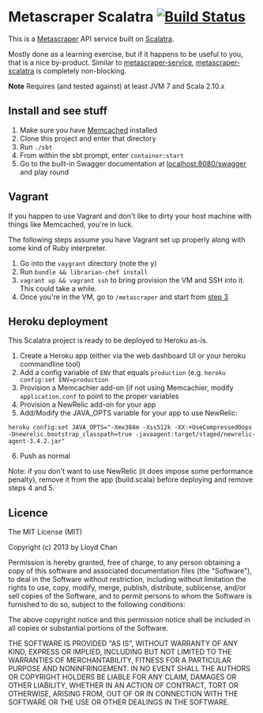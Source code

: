 # Metascraper Scalatra [![Build Status](https://travis-ci.org/lloydmeta/metascraper-scalatra.png?branch=master)](https://travis-ci.org/lloydmeta/metascraper-scalatra)

This is a [Metascraper](https://github.com/lloydmeta/metascraper) API service built on [Scalatra](http://www.scalatra.org/).

Mostly done as a learning exercise, but if it happens to be useful to you, that is a nice by-product. Similar to [metascraper-service](https://github.com/lloydmeta/metascraper-service),
[metascraper-scalatra](https://github.com/lloydmeta/metascraper-scalatra) is completely non-blocking.

__Note__ Requires (and tested against) at least JVM 7 and Scala 2.10.x

## Install and see stuff

1. Make sure you have [Memcached](http://memcached.org/) installed
2. Clone this project and enter that directory
3. Run `./sbt`
4. From within the sbt prompt, enter `container:start`
5. Go to the built-in Swagger documentation at [localhost:8080/swagger](http://localhost:8080/swagger) and play round

## Vagrant

If you happen to use Vagrant and don't like to dirty your host machine with things like Memcached, you're in luck.

The following steps assume you have Vagrant set up properly along with some kind of Ruby interpreter.

1. Go into the `vaygrant` directory (note the y)
2. Run `bundle && librarian-chef install`
3. `vagrant up && vagrant ssh` to bring provision the VM and SSH into it. This could take a while.
4. Once you're in the VM, go to `/metascraper` and start from [step 3](#install-and-see-stuff)

## Heroku deployment

This Scalatra project is ready to be deployed to Heroku as-is.

1. Create a Heroku app (either via the web dashboard UI or your heroku commandline tool)
2. Add a config variable of `ENV` that equals `production` (e.g. `heroku config:set ENV=production`
3. Provision a Memcachier add-on (if not using Memcachier, modify `application.conf` to point to the proper variables
4. Provision a NewRelic add-on for your app
5. Add/Modify the JAVA_OPTS variable for your app to use NewRelic:
  ```
  heroku config:set JAVA_OPTS="-Xmx384m -Xss512k -XX:+UseCompressedOops -Dnewrelic.bootstrap_classpath=true -javaagent:target/staged/newrelic-agent-3.4.2.jar"
  ```
6. Push as normal

Note: if you don't want to use NewRelic (it does impose some performance penalty), remove it from the app (build.scala)
before deploying and remove steps 4 and 5.

## Licence

The MIT License (MIT)

Copyright (c) 2013 by Lloyd Chan

Permission is hereby granted, free of charge, to any person obtaining a copy
of this software and associated documentation files (the "Software"), to deal
in the Software without restriction, including without limitation the rights
to use, copy, modify, merge, publish, distribute, sublicense, and/or sell
copies of the Software, and to permit persons to whom the Software is
furnished to do so, subject to the following conditions:

The above copyright notice and this permission notice shall be included in
all copies or substantial portions of the Software.

THE SOFTWARE IS PROVIDED "AS IS", WITHOUT WARRANTY OF ANY KIND, EXPRESS OR
IMPLIED, INCLUDING BUT NOT LIMITED TO THE WARRANTIES OF MERCHANTABILITY,
FITNESS FOR A PARTICULAR PURPOSE AND NONINFRINGEMENT. IN NO EVENT SHALL THE
AUTHORS OR COPYRIGHT HOLDERS BE LIABLE FOR ANY CLAIM, DAMAGES OR OTHER
LIABILITY, WHETHER IN AN ACTION OF CONTRACT, TORT OR OTHERWISE, ARISING FROM,
OUT OF OR IN CONNECTION WITH THE SOFTWARE OR THE USE OR OTHER DEALINGS IN
THE SOFTWARE.
